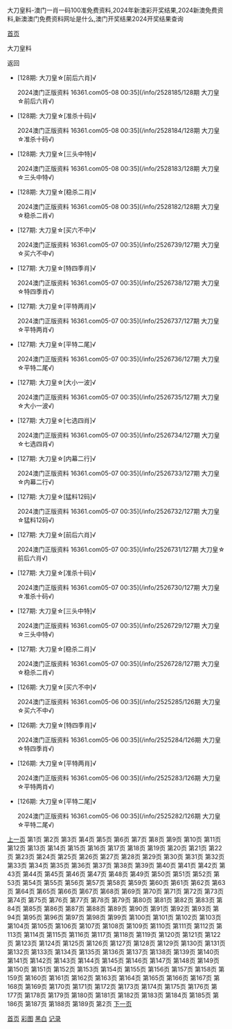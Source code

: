 大刀皇料-澳门一肖一码100准免费资料,2024年新澳彩开奖结果,2024新澳免费资料,新澳澳门免费资料网址是什么,澳门开奖结果2024开奖结果查询



[首页](/)

大刀皇料

返回

* [128期: 大刀皇☆[前后六肖]√

  2024澳门正版资料 16361.com05-08 00:35](/info/2528185/128期 大刀皇☆前后六肖√)
* [128期: 大刀皇☆[准杀十码]√

  2024澳门正版资料 16361.com05-08 00:35](/info/2528184/128期 大刀皇☆准杀十码√)
* [128期: 大刀皇☆[三头中特]√

  2024澳门正版资料 16361.com05-08 00:35](/info/2528183/128期 大刀皇☆三头中特√)
* [128期: 大刀皇☆[稳杀二肖]√

  2024澳门正版资料 16361.com05-08 00:35](/info/2528182/128期 大刀皇☆稳杀二肖√)
* [127期: 大刀皇☆[买六不中]√

  2024澳门正版资料 16361.com05-07 00:35](/info/2526739/127期 大刀皇☆买六不中√)
* [127期: 大刀皇☆[特四季肖]√

  2024澳门正版资料 16361.com05-07 00:35](/info/2526738/127期 大刀皇☆特四季肖√)
* [127期: 大刀皇☆[平特两肖]√

  2024澳门正版资料 16361.com05-07 00:35](/info/2526737/127期 大刀皇☆平特两肖√)
* [127期: 大刀皇☆[平特二尾]√

  2024澳门正版资料 16361.com05-07 00:35](/info/2526736/127期 大刀皇☆平特二尾√)
* [127期: 大刀皇☆[大小一波]√

  2024澳门正版资料 16361.com05-07 00:35](/info/2526735/127期 大刀皇☆大小一波√)
* [127期: 大刀皇☆[七选四肖]√

  2024澳门正版资料 16361.com05-07 00:35](/info/2526734/127期 大刀皇☆七选四肖√)
* [127期: 大刀皇☆[内幕二行]√

  2024澳门正版资料 16361.com05-07 00:35](/info/2526733/127期 大刀皇☆内幕二行√)
* [127期: 大刀皇☆[猛料12码]√

  2024澳门正版资料 16361.com05-07 00:35](/info/2526732/127期 大刀皇☆猛料12码√)
* [127期: 大刀皇☆[前后六肖]√

  2024澳门正版资料 16361.com05-07 00:35](/info/2526731/127期 大刀皇☆前后六肖√)
* [127期: 大刀皇☆[准杀十码]√

  2024澳门正版资料 16361.com05-07 00:35](/info/2526730/127期 大刀皇☆准杀十码√)
* [127期: 大刀皇☆[三头中特]√

  2024澳门正版资料 16361.com05-07 00:35](/info/2526729/127期 大刀皇☆三头中特√)
* [127期: 大刀皇☆[稳杀二肖]√

  2024澳门正版资料 16361.com05-07 00:35](/info/2526728/127期 大刀皇☆稳杀二肖√)
* [126期: 大刀皇☆[买六不中]√

  2024澳门正版资料 16361.com05-06 00:35](/info/2525285/126期 大刀皇☆买六不中√)
* [126期: 大刀皇☆[特四季肖]√

  2024澳门正版资料 16361.com05-06 00:35](/info/2525284/126期 大刀皇☆特四季肖√)
* [126期: 大刀皇☆[平特两肖]√

  2024澳门正版资料 16361.com05-06 00:35](/info/2525283/126期 大刀皇☆平特两肖√)
* [126期: 大刀皇☆[平特二尾]√

  2024澳门正版资料 16361.com05-06 00:35](/info/2525282/126期 大刀皇☆平特二尾√)

[上一页](/list/大刀皇料/1)
第1页
第2页
第3页
第4页
第5页
第6页
第7页
第8页
第9页
第10页
第11页
第12页
第13页
第14页
第15页
第16页
第17页
第18页
第19页
第20页
第21页
第22页
第23页
第24页
第25页
第26页
第27页
第28页
第29页
第30页
第31页
第32页
第33页
第34页
第35页
第36页
第37页
第38页
第39页
第40页
第41页
第42页
第43页
第44页
第45页
第46页
第47页
第48页
第49页
第50页
第51页
第52页
第53页
第54页
第55页
第56页
第57页
第58页
第59页
第60页
第61页
第62页
第63页
第64页
第65页
第66页
第67页
第68页
第69页
第70页
第71页
第72页
第73页
第74页
第75页
第76页
第77页
第78页
第79页
第80页
第81页
第82页
第83页
第84页
第85页
第86页
第87页
第88页
第89页
第90页
第91页
第92页
第93页
第94页
第95页
第96页
第97页
第98页
第99页
第100页
第101页
第102页
第103页
第104页
第105页
第106页
第107页
第108页
第109页
第110页
第111页
第112页
第113页
第114页
第115页
第116页
第117页
第118页
第119页
第120页
第121页
第122页
第123页
第124页
第125页
第126页
第127页
第128页
第129页
第130页
第131页
第132页
第133页
第134页
第135页
第136页
第137页
第138页
第139页
第140页
第141页
第142页
第143页
第144页
第145页
第146页
第147页
第148页
第149页
第150页
第151页
第152页
第153页
第154页
第155页
第156页
第157页
第158页
第159页
第160页
第161页
第162页
第163页
第164页
第165页
第166页
第167页
第168页
第169页
第170页
第171页
第172页
第173页
第174页
第175页
第176页
第177页
第178页
第179页
第180页
第181页
第182页
第183页
第184页
第185页
第186页
第187页
第188页
第189页
第2页
[下一页](/list/大刀皇料/3)

[首页](/)
[彩图](/photo/color)
[黑白](/photo/black)
[记录](/page/history)